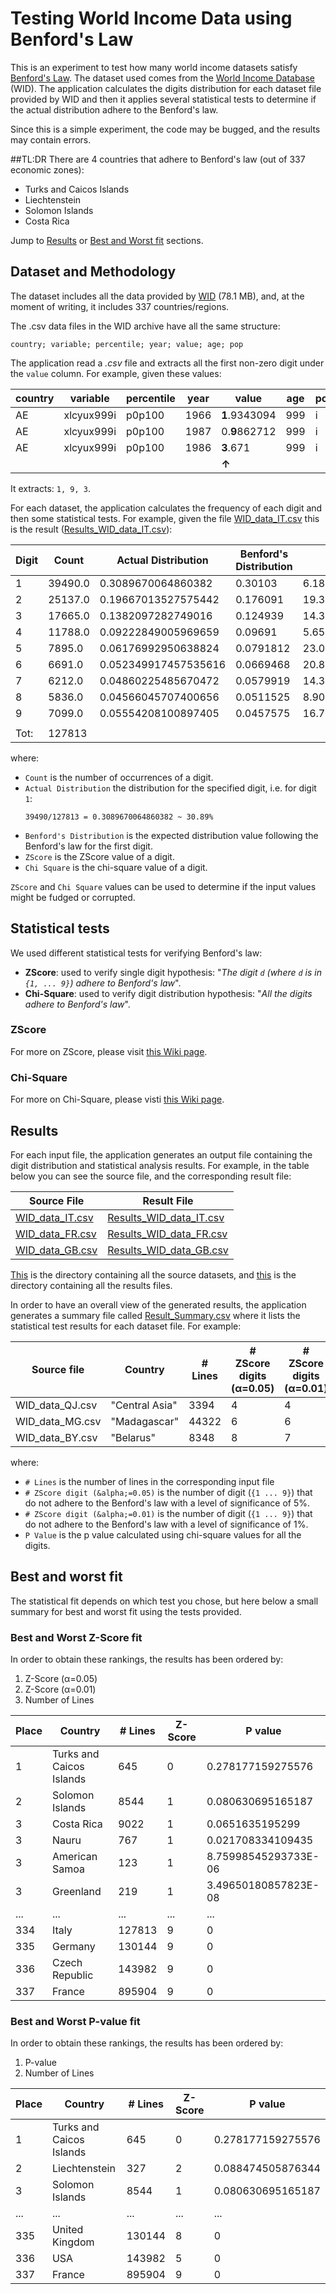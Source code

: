 # Testing World Income Data using Benford's Law
This is an experiment to test how many world income datasets satisfy [Benford's Law](http://en.wikipedia.org/wiki/Benfords_law). 
The dataset used comes from the [World Income Database](https://wid.world/) (WID). The application calculates the digits 
distribution for each dataset file provided by WID and then it applies several statistical tests to determine if the 
actual distribution adhere to the Benford's law.

Since this is a simple experiment, the code may be bugged, and the results may contain errors. 

##TL:DR 
There are 4 countries that adhere to Benford's law (out of 337 economic zones):
 * Turks and Caicos Islands 
 * Liechtenstein
 * Solomon Islands
 * Costa Rica

Jump to [Results](#results) or [Best and Worst fit](#best-and-worst-fit) sections.   


## Dataset and Methodology
The dataset includes all the data provided by [WID](https://wid.world/bulk_download/wid_all_data.zip) (78.1 MB), and, at the moment of 
writing, it includes 337 countries/regions. 

The .csv data files in the WID archive have all the same structure:
```
country; variable; percentile; year; value; age; pop
```

The application read a _.csv_ file and extracts all the first non-zero digit under the `value` column. For example, 
given these values:  

| country | variable   | percentile | year | value     | age | pop |
| ------- | --------   | --------   | ---- | --------- | --- | --- |
| AE      | xlcyux999i | p0p100     | 1966 | **1**.9343094 | 999 | i   | 
| AE      | xlcyux999i | p0p100     | 1987 | 0.**9**862712 | 999 | i   | 
| AE      | xlcyux999i | p0p100     | 1986 | **3**.671     | 999 | i   | 
|         |            |            |      | **&#8593;**   |     |     | 

It extracts: `1, 9, 3`.

For each dataset, the application calculates the frequency of each digit and then some statistical tests. For example, 
given the file [WID_data_IT.csv](./src/main/resources/stats/WID_data_IT.csv) this is the result 
([Results_WID_data_IT.csv](./results/Results_WID_data_IT.csv)):

| Digit | Count | Actual Distribution  | Benford's Distribution | ZScore | Chi Square |
| ----- | ----- | -----                | ---------------------  | ------ | ---------- |
|1|39490.0|0.3089670064860382|0.30103|6.182953577971043|26.747224347567954|
|2|25137.0|0.19667013527575442|0.176091|19.311849508810653|307.3916830621211|
|3|17665.0|0.1382097282749016|0.124939|14.344521087967902|180.16337827507854|
|4|11788.0|0.09222849005969659|0.09691|5.652760608534583|28.905356815636882|
|5|7895.0|0.06176992950638824|0.0791812|23.047417031360148|489.3435570337638|
|6|6691.0|0.052349917457535616|0.0669468|20.874356986123594|406.7854704845627|
|7|6212.0|0.04860225485670472|0.0579919|14.3563729047296|194.31487605787416|
|8|5836.0|0.04566045707400656|0.0511525|8.905951785913597|75.36609452096197|
|9|7099.0|0.05554208100897405|0.0457575|16.733837839196273|267.42204569607225|
|       |       |                      |                        |  |  |
| Tot:  | 127813|                      |                        |  |  |

where:
 * `Count` is the number of occurrences of a digit.  
 * `Actual Distribution` the distribution for the specified digit, i.e. for digit `1`: 
     ```
     39490/127813 = 0.3089670064860382 ~ 30.89% 
    ```
 * `Benford's Distribution` is the expected distribution value following the Benford's law for the first digit.
 * `ZScore` is the ZScore value of a digit.
 * `Chi Square` is the chi-square value of a digit.
 
`ZScore` and `Chi Square` values can be used to determine if the input values might be fudged or corrupted. 
          
          
## Statistical tests 
We used different statistical tests for verifying Benford's law:
* **ZScore**: used to verify single digit hypothesis: "_The digit `d` (where `d` is in `{1, ... 9}`) adhere to Benford's law_".
* **Chi-Square**: used to verify digit distribution hypothesis:  "_All the digits adhere to Benford's law_".

### ZScore
For more on ZScore, please visit [this Wiki page](https://en.wikipedia.org/wiki/Standard_score).  

### Chi-Square
For more on Chi-Square, please visti [this Wiki page](https://en.wikipedia.org/wiki/Chi-square_distribution).


## Results
For each input file, the application generates an output file containing the digit distribution and statistical analysis
results. For example, in the table below you can see the source file, and the corresponding result file:  

| Source File | Result File |
| ----------  | ----------- |
| [WID_data_IT.csv](./src/main/resources/stats/WID_data_IT.csv) | [Results_WID_data_IT.csv](./results/Results_WID_data_IT.csv) |
| [WID_data_FR.csv](./src/main/resources/stats/WID_data_FR.csv) | [Results_WID_data_FR.csv](./results/Results_WID_data_FR.csv) |
| [WID_data_GB.csv](./src/main/resources/stats/WID_data_GB.csv) | [Results_WID_data_GB.csv](./results/Results_WID_data_GB.csv) |

[This](./src/main/resources/stats) is the directory containing all the source datasets, and [this](./results) is the 
directory containing all the results files.

In order to have an overall view of the generated results, the application generates a summary file called [Result_Summary.csv](./results/Results_Summary.csv) 
where it lists the statistical test results for each dataset file. For example:

| Source file | Country | # Lines  | # ZScore digits (&alpha;=0.05) | # ZScore digits (&alpha;=0.01) | P Value |
| ----- | ----- | ----- | ---------------------  | ------ | ---------- |
|WID_data_QJ.csv|"Central Asia"|3394|4|4|92.89329202812593|
|WID_data_MG.csv|"Madagascar"|44322|6|6|1453.0893136931927|
|WID_data_BY.csv|"Belarus"|8348|8|7|598.2276989275849|

where: 
* `# Lines` is the number of lines in the corresponding input file
* `# ZScore digit (&alpha;=0.05)` is the number of digit (`{1 ... 9}`) that do not adhere to the Benford's law with a level of 
significance of 5%.
* `# ZScore digit (&alpha;=0.01)` is the number of digit (`{1 ... 9}`) that do not adhere to the Benford's law with a level of 
significance of 1%.
* `P Value` is the p value calculated using chi-square values for all the digits. 

## Best and worst fit
The statistical fit depends on which test you chose, but here below a small summary for best and worst fit using the 
tests provided. 

### Best and Worst Z-Score fit
In order to obtain these rankings, the results has been ordered by:
1. Z-Score (&alpha;=0.05) 
2. Z-Score (&alpha;=0.01) 
3. Number of Lines

| Place | Country                  | # Lines | Z-Score | P value | 
| ----- | -----                    | -----   | -----   | -----   |  
| 1     | Turks and Caicos Islands | 645     | 0       | 0.278177159275576 | 
| 2     | Solomon Islands          | 8544    | 1       | 0.080630695165187 | 
| 3     | Costa Rica               | 9022    | 1       | 0.0651635195299   |
| 3     | Nauru                    | 767     | 1       | 0.021708334109435 |
| 3     | American Samoa           | 123     | 1       | 8.75998545293733E-06 |
| 3     | Greenland                | 219     | 1       | 3.49650180857823E-08 |
| ...   | ...                      | ...     | ...     | ...               |        
| 334   | Italy                    | 127813  | 9       | 0                 |        
| 335   | Germany                  | 130144  | 9       | 0                 |        
| 336   | Czech Republic           | 143982  | 9       | 0                 |        
| 337   | France                   | 895904  | 9       | 0                 |        


### Best and Worst P-value fit
In order to obtain these rankings, the results has been ordered by:
1. P-value 
2. Number of Lines

| Place | Country                  | # Lines | Z-Score | P value | 
| ----- | -----                    | -----   | -----   | -----   |  
| 1     | Turks and Caicos Islands | 645     | 0       | 0.278177159275576 | 
| 2     | Liechtenstein            | 327     | 2       | 0.088474505876344 |
| 3     | Solomon Islands          | 8544    | 1       | 0.080630695165187 | 
| ...   | ...                      | ...     | ...     | ...               |        
| 335   | United Kingdom           | 130144  | 8       | 0                 |        
| 336   | USA                      | 143982  | 5       | 0                 |        
| 337   | France                   | 895904  | 9       | 0                 |    




